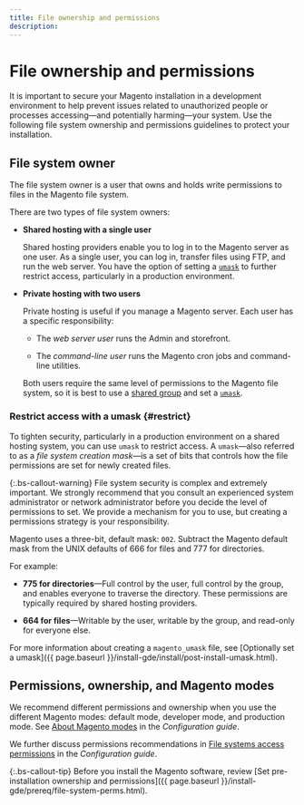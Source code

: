 ```yaml
---
title: File ownership and permissions
description:
---
```


# File ownership and permissions

It is important to secure your Magento installation in a development environment to help prevent issues related to unauthorized people or processes accessing—and potentially harming—your system. Use the following file system ownership and permissions guidelines to protect your installation.

## File system owner

The file system owner is a user that owns and holds write permissions to files in the Magento file system.

There are two types of file system owners:

-  **Shared hosting with a single user**

   Shared hosting providers enable you to log in to the Magento server as one user. As a single user, you can log in, transfer files using FTP, and run the web server. You have the option of setting a [`umask`](#restrict) to further restrict access, particularly in a production environment.

-  **Private hosting with two users**

   Private hosting is useful if you manage a Magento server. Each user has a specific responsibility:

   -  The _web server user_ runs the Admin and storefront.

   -  The _command-line user_ runs the Magento cron jobs and command-line utilities.

   Both users require the same level of permissions to the Magento file system, so it is best to use a [shared group][] and set a [`umask`](#restrict).

### Restrict access with a umask {#restrict}

To tighten security, particularly in a production environment on a shared hosting system, you can use `umask` to restrict access. A `umask`—also referred to as a _file system creation mask_—is a set of bits that controls how the file permissions are set for newly created files.

{:.bs-callout-warning}
File system security is complex and extremely important. We strongly recommend that you consult an experienced system administrator or network administrator before you decide the level of permissions to set. We provide a mechanism for you to use, but creating a permissions strategy is your responsibility.

Magento uses a three-bit, default mask: `002`. Subtract the Magento default mask from the UNIX defaults of 666 for files and 777 for directories.

For example:

-  **775 for directories**—Full control by the user, full control by the group, and enables everyone to traverse the directory. These permissions are typically required by shared hosting providers.

-  **664 for files**—Writable by the user, writable by the group, and read-only for everyone else.

For more information about creating a `magento_umask` file, see [Optionally set a umask]({{ page.baseurl }}/install-gde/install/post-install-umask.html).

## Permissions, ownership, and Magento modes

We recommend different permissions and ownership when you use the different Magento modes: default mode, developer mode, and production mode. See [About Magento modes][modes] in the _Configuration guide_.

We further discuss permissions recommendations in [File systems access permissions][config-file-access] in the _Configuration guide_.

{:.bs-callout-tip}
Before you install the Magento software, review [Set pre-installation ownership and permissions]({{ page.baseurl }}/install-gde/prereq/file-system-perms.html).

<!-- link definitions -->

[config-file-access]: {{page.baseurl}}/config-guide/prod/prod_file-sys-perms.html
[modes]: {{page.baseurl}}/config-guide/bootstrap/magento-modes.html
[shared group]: {{page.baseurl}}/install-gde/prereq/file-system-perms.html#perms-private
